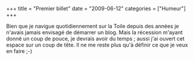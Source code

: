 +++
title = "Premier billet"
date = "2009-06-12"
categories = ["Humeur"]
+++



Bien que je navigue quotidiennement sur la Toile depuis des années je n'avais
jamais envisagé de démarrer un blog. Mais la récession m'ayant donné un coup
de pouce, je devrais avoir du temps ; aussi j'ai ouvert cet espace sur un coup
de tête. Il ne me reste plus qu'à définir ce que je veux en faire ;-)